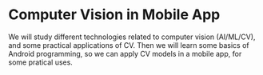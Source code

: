 # Computer Vision in Mobile App
We will study different technologies related to computer vision (AI/ML/CV), and some practical applications of CV.
Then we will learn some basics of Android programming, so we can apply CV models in a mobile app, for some pratical uses.
